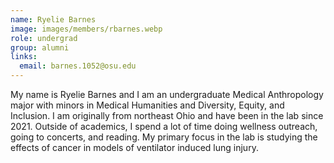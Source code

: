 ```yaml
---
name: Ryelie Barnes
image: images/members/rbarnes.webp
role: undergrad
group: alumni
links:
  email: barnes.1052@osu.edu
---
```


My name is Ryelie Barnes and I am an undergraduate Medical Anthropology major with minors in Medical Humanities and Diversity, Equity, and Inclusion. I am originally from northeast Ohio and have been in the lab since 2021. Outside of academics, I spend a lot of time doing wellness outreach, going to concerts, and reading. My primary focus in the lab is studying the effects of cancer in models of ventilator induced lung injury.